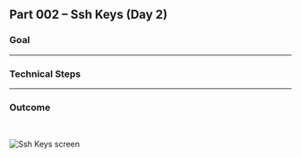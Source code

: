 ## Part 002 – Ssh Keys (Day 2)

### Goal
<!-- Write what you aimed to achieve in this part -->

---

### Technical Steps
<!-- List the steps you followed, commands you used, and how you implemented the task -->

---

### Outcome
<!-- Summarize the result, what worked, and what challenges you faced -->

<br>

![Ssh Keys screen](../gallery/cloud-support-track/part-002-day-002-ssh-keys.png)
